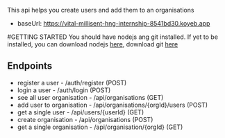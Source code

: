 This api helps you create users and add them to an organisations
- baseUrl: https://vital-millisent-hng-internship-8541bd30.koyeb.app

#GETTING STARTED
You should have nodejs ang git installed. If yet to be installed, you can download nodejs [here](https://nodejs.org/en/download/package-manager), download
git [here](https://git-scm.com/downloads)


## Endpoints
- register a user - /auth/register (POST)
- login a user - /auth/login (POST)
- see all user organisation -  /api/organisations (GET)
- add user to organisation - /api/organisations/{orgId}/users (POST)
- get a single user - /api/users/{userId} (GET)
- create organisation - /api/organisations (POST)
- get a single organisation - /api/organisation/{orgId} (GET)

